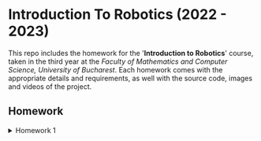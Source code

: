 # Introduction To Robotics (2022 - 2023)
This repo includes the homework for the '**Introduction to Robotics**' course, taken in the third year at the _Faculty of Mathematics and Computer Science, University of Bucharest_. Each homework comes with the appropriate details and requirements, as well with the source code, images and videos of the project.

## Homework

<details>
<summary> Homework 1 </summary>

### Description and requirements

The goal of the first homework was to control an RGB led with three different potentiometers, one for each
color (red, green and blue). The control is done digitally, by mapping the values given by the potentiometers
to RGB values, with the help of the Arduino Uno board.

![alt-image](./Homework1/SetupImages/TopView.jpeg)

![alt-image](./Homework1/SetupImages/SideView.jpeg)

Here you can find a demo:
https://youtu.be/bUSSVIueCKI

</details>
